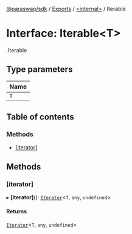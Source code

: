 [@paraswap/sdk](../README.md) / [Exports](../modules.md) / [<internal\>](../modules/internal_.md) / Iterable

# Interface: Iterable<T\>

[<internal>](../modules/internal_.md).Iterable

## Type parameters

| Name |
| :------ |
| `T` |

## Table of contents

### Methods

- [[iterator]](internal_.Iterable.md#[iterator])

## Methods

### [iterator]

▸ **[iterator]**(): [`Iterator`](internal_.Iterator.md)<`T`, `any`, `undefined`\>

#### Returns

[`Iterator`](internal_.Iterator.md)<`T`, `any`, `undefined`\>
